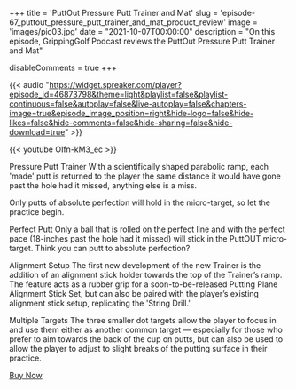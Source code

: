 +++
title = 'PuttOut Pressure Putt Trainer and Mat'
slug = 'episode-67_puttout_pressure_putt_trainer_and_mat_product_review'
image = 'images/pic03.jpg'
date = "2021-10-07T00:00:00"
description = "On this episode, GrippingGolf Podcast reviews the PuttOut Pressure Putt Trainer and Mat"

disableComments = true
+++

{{< audio "https://widget.spreaker.com/player?episode_id=46873798&theme=light&playlist=false&playlist-continuous=false&autoplay=false&live-autoplay=false&chapters-image=true&episode_image_position=right&hide-logo=false&hide-likes=false&hide-comments=false&hide-sharing=false&hide-download=true" >}}


{{< youtube OIfn-kM3_ec >}}

Pressure Putt Trainer
With a scientifically shaped parabolic ramp, each 'made' putt is returned to the player the same distance it would have gone past the hole had it missed, anything else is a miss.

Only putts of absolute perfection will hold in the micro-target, so let the practice begin.

Perfect Putt
Only a ball that is rolled on the perfect line and with the perfect pace (18-inches past the hole had it missed) will stick in the PuttOUT micro-target. Think you can putt to absolute perfection?

Alignment Setup
The first new development of the new Trainer is the addition of an alignment stick holder towards the top of the Trainer’s ramp. The feature acts as a rubber grip for a soon-to-be-released Putting Plane Alignment Stick Set, but can also be paired with the player’s existing alignment stick setup, replicating the 'String Drill.'

Multiple Targets
The three smaller dot targets allow the player to focus in and use them either as another common target — especially for those who prefer to aim towards the back of the cup on putts, but can also be used to allow the player to adjust to slight breaks of the putting surface in their practice. 

[Buy Now](https://puttout.golf/products/puttout-premium?variant=39165839179927)